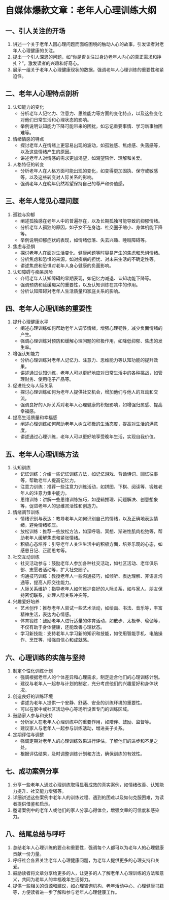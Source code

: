 # 自媒体爆款文章：老年人心理训练大纲

## 一、引人关注的开场
1. 讲述一个关于老年人因心理问题而面临困境的触动人心的故事，引发读者对老年人心理健康的关注。
2. 提出一个引人深思的问题，如“你是否关注过身边老年人内心的真正需求和挣扎？”，激发读者的兴趣和好奇心。
3. 展示一组关于老年人心理健康现状的数据，强调老年人心理训练的重要性和紧迫性。

## 二、老年人心理特点剖析
1. 认知能力的变化
    - 分析老年人记忆力、注意力、思维能力等方面的变化特点，以及这些变化对他们日常生活和心理状态的影响。
    - 举例说明认知能力下降可能带来的困扰，如忘记重要事情、学习新事物困难等。
2. 情绪情感的特点
    - 探讨老年人在情绪上更容易出现的波动，如孤独感、焦虑感、失落感等，以及这些情绪产生的原因。
    - 讲述老年人对情感的需求更加渴望，如渴望陪伴、理解和关爱。
3. 人格特征的转变
    - 分析老年人在人格方面可能出现的变化，如变得更加固执、保守或敏感等，以及这些转变对人际关系的影响。
    - 强调老年人在晚年仍然希望保持自己的尊严和价值感。

## 三、老年人常见心理问题
1. 孤独与抑郁
    - 阐述孤独感在老年人中的普遍存在，以及长期孤独可能导致的抑郁情绪。
    - 分析老年人孤独的原因，如子女不在身边、社交圈子缩小、身体机能下降等。
    - 举例说明抑郁症状的表现，如情绪低落、失去兴趣、睡眠障碍等。
2. 焦虑与恐惧
    - 探讨老年人在面对生活变化、健康问题等时容易产生的焦虑和恐惧情绪。
    - 分析焦虑和恐惧的来源，如对疾病的担忧、对未来生活的不确定性等。
    - 讲述焦虑和恐惧对老年人身心健康的负面影响。
3. 认知障碍与痴呆风险
    - 介绍老年人认知障碍的早期表现，如记忆力减退、认知功能下降等。
    - 强调预防和延缓痴呆的重要性，以及认知训练在其中的作用。
    - 分析认知障碍对老年人生活质量和家庭关系的影响。

## 四、老年人心理训练的重要性
1. 提升心理健康水平
    - 阐述心理训练如何帮助老年人调节情绪，增强心理韧性，减少负面情绪的产生。
    - 强调心理训练对预防和缓解心理问题的积极作用，如降低抑郁、焦虑的发生率。
2. 增强认知能力
    - 分析心理训练对老年人记忆力、注意力、思维能力等认知功能的提升效果。
    - 讲述通过认知训练，老年人可以更好地应对日常生活中的各种挑战，如管理财务、使用电子产品等。
3. 促进社交与人际关系
    - 探讨心理训练如何为老年人提供社交机会，增加他们与他人的互动和交流。
    - 强调良好的人际关系对老年人心理健康的积极影响，如增强归属感、提高幸福感。
4. 提高生活质量和幸福感
    - 阐述心理训练如何帮助老年人树立积极的生活态度，提高对生活的满意度。
    - 讲述通过心理训练，老年人可以更好地享受晚年生活，实现自我价值。

## 五、老年人心理训练方法
1. 认知训练
    - 记忆训练：介绍一些记忆训练方法，如记忆游戏、背诵诗词、回忆往事等，帮助老年人提高记忆力。
    - 注意力训练：推荐一些注意力训练活动，如拼图、下棋、阅读等，锻炼老年人的注意力集中能力。
    - 思维训练：讲解一些思维训练技巧，如逻辑推理、问题解决、创意想象等，促进老年人的思维灵活性和创造力。
2. 情绪调节训练
    - 情绪识别与表达：教导老年人如何识别自己的情绪，以及正确地表达情绪，避免情绪积压。
    - 放松训练：推荐一些放松方法，如深呼吸、冥想、渐进性肌肉松弛等，帮助老年人缓解焦虑和紧张情绪。
    - 积极心态培养：引导老年人关注生活中的积极方面，培养乐观的心态，如感恩日记、正面思考等。
3. 社交互动训练
    - 社交活动参与：鼓励老年人参加各种社交活动，如社区活动、老年俱乐部、志愿者活动等，扩大社交圈子。
    - 沟通技巧训练：教授老年人一些沟通技巧，如倾听、表达理解、非语言沟通等，提高人际交往能力。
    - 人际关系维护：指导老年人如何维护良好的人际关系，如与家人、朋友保持密切联系，处理人际关系冲突等。
4. 兴趣爱好培养
    - 艺术创作：推荐老年人尝试一些艺术活动，如绘画、书法、音乐等，丰富精神生活，表达内心情感。
    - 体育锻炼：鼓励老年人进行适量的体育活动，如散步、太极拳、瑜伽等，不仅有助于身体健康，还能改善心理状态。
    - 学习新技能：支持老年人学习新的知识和技能，如使用智能手机、电脑操作、烹饪等，增强自信心和成就感。

## 六、心理训练的实施与坚持
1. 制定个性化训练计划
    - 强调根据老年人的个体差异和心理需求，制定适合他们的心理训练计划。
    - 建议与老年人一起参与计划的制定，充分考虑他们的兴趣爱好和身体状况。
2. 创造良好的训练环境
    - 讲述为老年人提供一个安静、舒适、安全的训练环境的重要性。
    - 可以在家中或社区活动中心等场所设置专门的训练区域。
3. 鼓励家人参与和支持
    - 分析家人在老年人心理训练中的重要作用，如陪伴、鼓励、监督等。
    - 建议家人与老年人一起参与训练活动，增进亲子关系。
4. 定期评估与调整
    - 强调定期对老年人的心理训练效果进行评估，了解他们的进步和不足之处。
    - 根据评估结果，及时调整训练计划和方法，确保训练的有效性。

## 七、成功案例分享
1. 分享一些老年人通过心理训练取得显著成效的真实案例，如情绪改善、认知能力提升、社交能力增强等。
2. 详细讲述这些案例中老年人的训练过程、遇到的困难以及如何克服困难，为读者提供借鉴和启示。
3. 邀请案例中的老年人或他们的家人分享心得体会，增强文章的可信度和感染力。

## 八、结尾总结与呼吁
1. 总结老年人心理训练的要点和重要性，强调每个人都可以为老年人的心理健康贡献一份力量。
2. 呼吁社会各界关注老年人心理健康问题，为老年人提供更多的心理支持和关爱。
3. 鼓励读者将文章分享给更多的人，让更多的人了解老年人心理训练的方法和意义，共同为老年人的幸福晚年生活努力。
4. 提供一些相关的资源和建议，如心理咨询机构、老年活动中心、心理健康书籍等，方便读者进一步了解和参与老年人心理健康工作。
